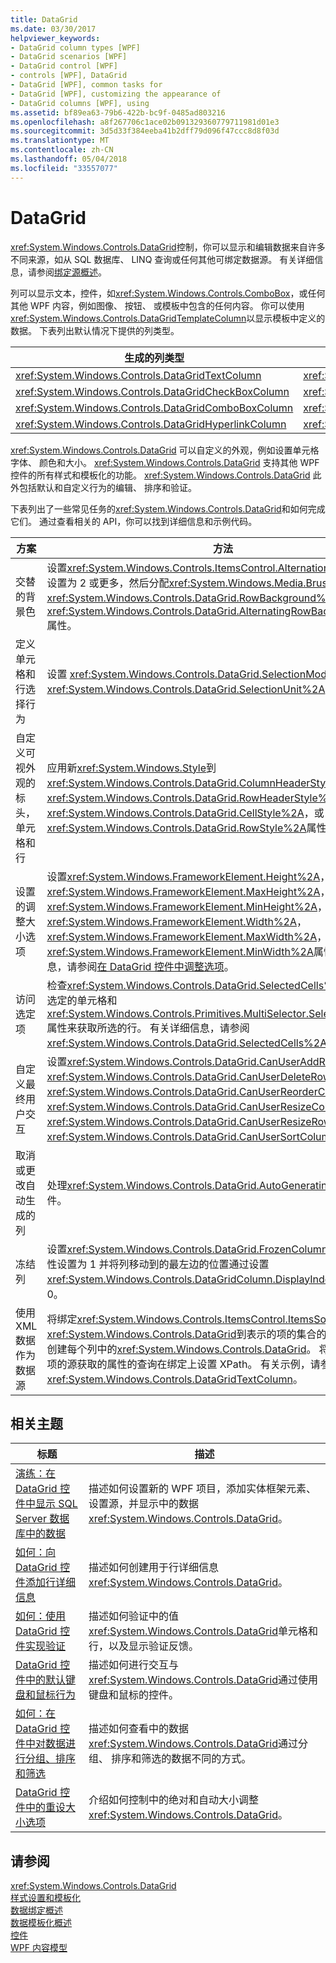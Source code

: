 ```yaml
---
title: DataGrid
ms.date: 03/30/2017
helpviewer_keywords:
- DataGrid column types [WPF]
- DataGrid scenarios [WPF]
- DataGrid control [WPF]
- controls [WPF], DataGrid
- DataGrid [WPF], common tasks for
- DataGrid [WPF], customizing the appearance of
- DataGrid columns [WPF], using
ms.assetid: bf89ea63-79b6-422b-bc9f-0485ad803216
ms.openlocfilehash: a8f267706c1ace02b091329360779711981d01e3
ms.sourcegitcommit: 3d5d33f384eeba41b2dff79d096f47ccc8d8f03d
ms.translationtype: MT
ms.contentlocale: zh-CN
ms.lasthandoff: 05/04/2018
ms.locfileid: "33557077"
---
```

# <a name="datagrid"></a>DataGrid
<xref:System.Windows.Controls.DataGrid>控制，你可以显示和编辑数据来自许多不同来源，如从 SQL 数据库、 LINQ 查询或任何其他可绑定数据源。 有关详细信息，请参阅[绑定源概述](../../../../docs/framework/wpf/data/binding-sources-overview.md)。  
  
 列可以显示文本，控件，如<xref:System.Windows.Controls.ComboBox>，或任何其他 WPF 内容，例如图像、 按钮、 或模板中包含的任何内容。 你可以使用<xref:System.Windows.Controls.DataGridTemplateColumn>以显示模板中定义的数据。 下表列出默认情况下提供的列类型。  
  
|生成的列类型|数据类型|  
|---------------------------|---------------|  
|<xref:System.Windows.Controls.DataGridTextColumn>|<xref:System.String>|  
|<xref:System.Windows.Controls.DataGridCheckBoxColumn>|<xref:System.Boolean>|  
|<xref:System.Windows.Controls.DataGridComboBoxColumn>|<xref:System.Enum>|  
|<xref:System.Windows.Controls.DataGridHyperlinkColumn>|<xref:System.Uri>|  
  
 <xref:System.Windows.Controls.DataGrid> 可以自定义的外观，例如设置单元格字体、 颜色和大小。 <xref:System.Windows.Controls.DataGrid> 支持其他 WPF 控件的所有样式和模板化的功能。 <xref:System.Windows.Controls.DataGrid> 此外包括默认和自定义行为的编辑、 排序和验证。  
  
 下表列出了一些常见任务的<xref:System.Windows.Controls.DataGrid>和如何完成它们。 通过查看相关的 API，你可以找到详细信息和示例代码。  
  
|方案|方法|  
|--------------|--------------|  
|交替的背景色|设置<xref:System.Windows.Controls.ItemsControl.AlternationIndex%2A>属性设置为 2 或更多，然后分配<xref:System.Windows.Media.Brush>到<xref:System.Windows.Controls.DataGrid.RowBackground%2A>和<xref:System.Windows.Controls.DataGrid.AlternatingRowBackground%2A>属性。|  
|定义单元格和行选择行为|设置 <xref:System.Windows.Controls.DataGrid.SelectionMode%2A> 和 <xref:System.Windows.Controls.DataGrid.SelectionUnit%2A> 属性。|  
|自定义可视外观的标头，单元格和行|应用新<xref:System.Windows.Style>到<xref:System.Windows.Controls.DataGrid.ColumnHeaderStyle%2A>， <xref:System.Windows.Controls.DataGrid.RowHeaderStyle%2A>， <xref:System.Windows.Controls.DataGrid.CellStyle%2A>，或<xref:System.Windows.Controls.DataGrid.RowStyle%2A>属性。|  
|设置的调整大小选项|设置<xref:System.Windows.FrameworkElement.Height%2A>， <xref:System.Windows.FrameworkElement.MaxHeight%2A>， <xref:System.Windows.FrameworkElement.MinHeight%2A>， <xref:System.Windows.FrameworkElement.Width%2A>， <xref:System.Windows.FrameworkElement.MaxWidth%2A>，或<xref:System.Windows.FrameworkElement.MinWidth%2A>属性。 有关详细信息，请参阅[在 DataGrid 控件中调整选项](../../../../docs/framework/wpf/controls/sizing-options-in-the-datagrid-control.md)。|  
|访问选定项|检查<xref:System.Windows.Controls.DataGrid.SelectedCells%2A>属性可获取选定的单元格和<xref:System.Windows.Controls.Primitives.MultiSelector.SelectedItems%2A>属性来获取所选的行。 有关详细信息，请参阅<xref:System.Windows.Controls.DataGrid.SelectedCells%2A>。|  
|自定义最终用户交互|设置<xref:System.Windows.Controls.DataGrid.CanUserAddRows%2A>， <xref:System.Windows.Controls.DataGrid.CanUserDeleteRows%2A>， <xref:System.Windows.Controls.DataGrid.CanUserReorderColumns%2A>， <xref:System.Windows.Controls.DataGrid.CanUserResizeColumns%2A>， <xref:System.Windows.Controls.DataGrid.CanUserResizeRows%2A>，和<xref:System.Windows.Controls.DataGrid.CanUserSortColumns%2A>属性。|  
|取消或更改自动生成的列|处理<xref:System.Windows.Controls.DataGrid.AutoGeneratingColumn>事件。|  
|冻结列|设置<xref:System.Windows.Controls.DataGrid.FrozenColumnCount%2A>属性设置为 1 并将列移动到的最左边的位置通过设置<xref:System.Windows.Controls.DataGridColumn.DisplayIndex%2A>属性设为 0。|  
|使用 XML 数据作为数据源|将绑定<xref:System.Windows.Controls.ItemsControl.ItemsSource%2A>上<xref:System.Windows.Controls.DataGrid>到表示的项的集合的 XPath 查询。 创建每个列中的<xref:System.Windows.Controls.DataGrid>。 将每个列绑定到项的源获取的属性的查询在绑定上设置 XPath。 有关示例，请参见 <xref:System.Windows.Controls.DataGridTextColumn>。|  
  
## <a name="related-topics"></a>相关主题  
  
|标题|描述|  
|-----------|-----------------|  
|[演练：在 DataGrid 控件中显示 SQL Server 数据库中的数据](../../../../docs/framework/wpf/controls/walkthrough-display-data-from-a-sql-server-database-in-a-datagrid-control.md)|描述如何设置新的 WPF 项目，添加实体框架元素、 设置源，并显示中的数据<xref:System.Windows.Controls.DataGrid>。|  
|[如何：向 DataGrid 控件添加行详细信息](../../../../docs/framework/wpf/controls/how-to-add-row-details-to-a-datagrid-control.md)|描述如何创建用于行详细信息<xref:System.Windows.Controls.DataGrid>。|  
|[如何：使用 DataGrid 控件实现验证](../../../../docs/framework/wpf/controls/how-to-implement-validation-with-the-datagrid-control.md)|描述如何验证中的值<xref:System.Windows.Controls.DataGrid>单元格和行，以及显示验证反馈。|  
|[DataGrid 控件中的默认键盘和鼠标行为](../../../../docs/framework/wpf/controls/default-keyboard-and-mouse-behavior-in-the-datagrid-control.md)|描述如何进行交互与<xref:System.Windows.Controls.DataGrid>通过使用键盘和鼠标的控件。|  
|[如何：在 DataGrid 控件中对数据进行分组、排序和筛选](../../../../docs/framework/wpf/controls/how-to-group-sort-and-filter-data-in-the-datagrid-control.md)|描述如何查看中的数据<xref:System.Windows.Controls.DataGrid>通过分组、 排序和筛选的数据不同的方式。|  
|[DataGrid 控件中的重设大小选项](../../../../docs/framework/wpf/controls/sizing-options-in-the-datagrid-control.md)|介绍如何控制中的绝对和自动大小调整<xref:System.Windows.Controls.DataGrid>。|  
  
## <a name="see-also"></a>请参阅  
 <xref:System.Windows.Controls.DataGrid>  
 [样式设置和模板化](../../../../docs/framework/wpf/controls/styling-and-templating.md)  
 [数据绑定概述](../../../../docs/framework/wpf/data/data-binding-overview.md)  
 [数据模板化概述](../../../../docs/framework/wpf/data/data-templating-overview.md)  
 [控件](../../../../docs/framework/wpf/controls/index.md)  
 [WPF 内容模型](../../../../docs/framework/wpf/controls/wpf-content-model.md)

